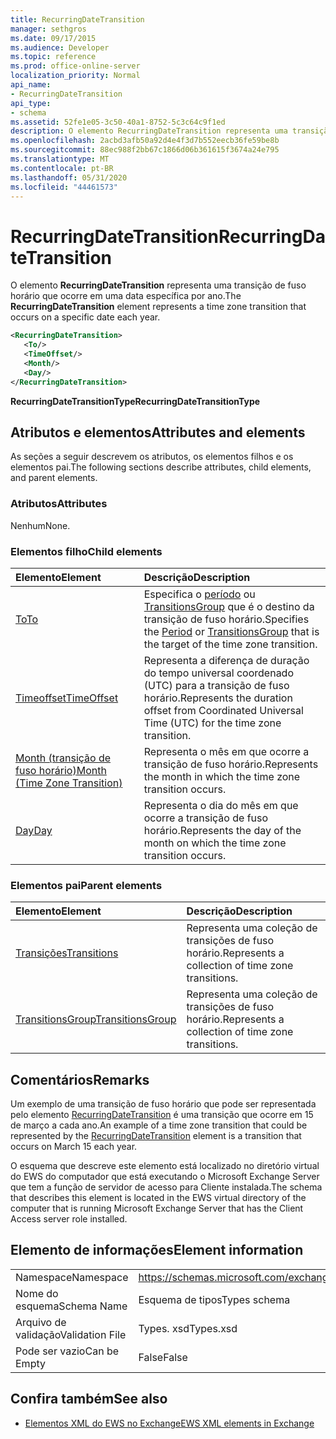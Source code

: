 ```yaml
---
title: RecurringDateTransition
manager: sethgros
ms.date: 09/17/2015
ms.audience: Developer
ms.topic: reference
ms.prod: office-online-server
localization_priority: Normal
api_name:
- RecurringDateTransition
api_type:
- schema
ms.assetid: 52fe1e05-3c50-40a1-8752-5c3c64c9f1ed
description: O elemento RecurringDateTransition representa uma transição de fuso horário que ocorre em uma data específica por ano.
ms.openlocfilehash: 2acbd3afb50a92d4e4f3d7b552eecb36fe59be8b
ms.sourcegitcommit: 88ec988f2bb67c1866d06b361615f3674a24e795
ms.translationtype: MT
ms.contentlocale: pt-BR
ms.lasthandoff: 05/31/2020
ms.locfileid: "44461573"
---
```

# <a name="recurringdatetransition"></a><span data-ttu-id="585c7-103">RecurringDateTransition</span><span class="sxs-lookup"><span data-stu-id="585c7-103">RecurringDateTransition</span></span>

<span data-ttu-id="585c7-104">O elemento **RecurringDateTransition** representa uma transição de fuso horário que ocorre em uma data específica por ano.</span><span class="sxs-lookup"><span data-stu-id="585c7-104">The **RecurringDateTransition** element represents a time zone transition that occurs on a specific date each year.</span></span> 
  
```xml
<RecurringDateTransition>
   <To/>
   <TimeOffset/>
   <Month/>
   <Day/>
</RecurringDateTransition>
```

 <span data-ttu-id="585c7-105">**RecurringDateTransitionType**</span><span class="sxs-lookup"><span data-stu-id="585c7-105">**RecurringDateTransitionType**</span></span>
## <a name="attributes-and-elements"></a><span data-ttu-id="585c7-106">Atributos e elementos</span><span class="sxs-lookup"><span data-stu-id="585c7-106">Attributes and elements</span></span>

<span data-ttu-id="585c7-107">As seções a seguir descrevem os atributos, os elementos filhos e os elementos pai.</span><span class="sxs-lookup"><span data-stu-id="585c7-107">The following sections describe attributes, child elements, and parent elements.</span></span>
  
### <a name="attributes"></a><span data-ttu-id="585c7-108">Atributos</span><span class="sxs-lookup"><span data-stu-id="585c7-108">Attributes</span></span>

<span data-ttu-id="585c7-109">Nenhum</span><span class="sxs-lookup"><span data-stu-id="585c7-109">None.</span></span>
  
### <a name="child-elements"></a><span data-ttu-id="585c7-110">Elementos filho</span><span class="sxs-lookup"><span data-stu-id="585c7-110">Child elements</span></span>

|<span data-ttu-id="585c7-111">**Elemento**</span><span class="sxs-lookup"><span data-stu-id="585c7-111">**Element**</span></span>|<span data-ttu-id="585c7-112">**Descrição**</span><span class="sxs-lookup"><span data-stu-id="585c7-112">**Description**</span></span>|
|:-----|:-----|
|[<span data-ttu-id="585c7-113">To</span><span class="sxs-lookup"><span data-stu-id="585c7-113">To</span></span>](to.md) <br/> |<span data-ttu-id="585c7-114">Especifica o [período](period.md) ou [TransitionsGroup](transitionsgroup.md) que é o destino da transição de fuso horário.</span><span class="sxs-lookup"><span data-stu-id="585c7-114">Specifies the [Period](period.md) or [TransitionsGroup](transitionsgroup.md) that is the target of the time zone transition.</span></span>  <br/> |
|[<span data-ttu-id="585c7-115">Timeoffset</span><span class="sxs-lookup"><span data-stu-id="585c7-115">TimeOffset</span></span>](timeoffset.md) <br/> |<span data-ttu-id="585c7-116">Representa a diferença de duração do tempo universal coordenado (UTC) para a transição de fuso horário.</span><span class="sxs-lookup"><span data-stu-id="585c7-116">Represents the duration offset from Coordinated Universal Time (UTC) for the time zone transition.</span></span>  <br/> |
|[<span data-ttu-id="585c7-117">Month (transição de fuso horário)</span><span class="sxs-lookup"><span data-stu-id="585c7-117">Month (Time Zone Transition)</span></span>](month-time-zone-transition.md) <br/> |<span data-ttu-id="585c7-118">Representa o mês em que ocorre a transição de fuso horário.</span><span class="sxs-lookup"><span data-stu-id="585c7-118">Represents the month in which the time zone transition occurs.</span></span>  <br/> |
|[<span data-ttu-id="585c7-119">Day</span><span class="sxs-lookup"><span data-stu-id="585c7-119">Day</span></span>](day.md) <br/> |<span data-ttu-id="585c7-120">Representa o dia do mês em que ocorre a transição de fuso horário.</span><span class="sxs-lookup"><span data-stu-id="585c7-120">Represents the day of the month on which the time zone transition occurs.</span></span>  <br/> |
   
### <a name="parent-elements"></a><span data-ttu-id="585c7-121">Elementos pai</span><span class="sxs-lookup"><span data-stu-id="585c7-121">Parent elements</span></span>

|<span data-ttu-id="585c7-122">**Elemento**</span><span class="sxs-lookup"><span data-stu-id="585c7-122">**Element**</span></span>|<span data-ttu-id="585c7-123">**Descrição**</span><span class="sxs-lookup"><span data-stu-id="585c7-123">**Description**</span></span>|
|:-----|:-----|
|[<span data-ttu-id="585c7-124">Transições</span><span class="sxs-lookup"><span data-stu-id="585c7-124">Transitions</span></span>](transitions.md) <br/> |<span data-ttu-id="585c7-125">Representa uma coleção de transições de fuso horário.</span><span class="sxs-lookup"><span data-stu-id="585c7-125">Represents a collection of time zone transitions.</span></span>  <br/> |
|[<span data-ttu-id="585c7-126">TransitionsGroup</span><span class="sxs-lookup"><span data-stu-id="585c7-126">TransitionsGroup</span></span>](transitionsgroup.md) <br/> |<span data-ttu-id="585c7-127">Representa uma coleção de transições de fuso horário.</span><span class="sxs-lookup"><span data-stu-id="585c7-127">Represents a collection of time zone transitions.</span></span>  <br/> |
   
## <a name="remarks"></a><span data-ttu-id="585c7-128">Comentários</span><span class="sxs-lookup"><span data-stu-id="585c7-128">Remarks</span></span>

<span data-ttu-id="585c7-129">Um exemplo de uma transição de fuso horário que pode ser representada pelo elemento [RecurringDateTransition](recurringdatetransition.md) é uma transição que ocorre em 15 de março a cada ano.</span><span class="sxs-lookup"><span data-stu-id="585c7-129">An example of a time zone transition that could be represented by the [RecurringDateTransition](recurringdatetransition.md) element is a transition that occurs on March 15 each year.</span></span> 
  
<span data-ttu-id="585c7-130">O esquema que descreve este elemento está localizado no diretório virtual do EWS do computador que está executando o Microsoft Exchange Server que tem a função de servidor de acesso para Cliente instalada.</span><span class="sxs-lookup"><span data-stu-id="585c7-130">The schema that describes this element is located in the EWS virtual directory of the computer that is running Microsoft Exchange Server that has the Client Access server role installed.</span></span>
  
## <a name="element-information"></a><span data-ttu-id="585c7-131">Elemento de informações</span><span class="sxs-lookup"><span data-stu-id="585c7-131">Element information</span></span>

|||
|:-----|:-----|
|<span data-ttu-id="585c7-132">Namespace</span><span class="sxs-lookup"><span data-stu-id="585c7-132">Namespace</span></span>  <br/> |https://schemas.microsoft.com/exchange/services/2006/types  <br/> |
|<span data-ttu-id="585c7-133">Nome do esquema</span><span class="sxs-lookup"><span data-stu-id="585c7-133">Schema Name</span></span>  <br/> |<span data-ttu-id="585c7-134">Esquema de tipos</span><span class="sxs-lookup"><span data-stu-id="585c7-134">Types schema</span></span>  <br/> |
|<span data-ttu-id="585c7-135">Arquivo de validação</span><span class="sxs-lookup"><span data-stu-id="585c7-135">Validation File</span></span>  <br/> |<span data-ttu-id="585c7-136">Types. xsd</span><span class="sxs-lookup"><span data-stu-id="585c7-136">Types.xsd</span></span>  <br/> |
|<span data-ttu-id="585c7-137">Pode ser vazio</span><span class="sxs-lookup"><span data-stu-id="585c7-137">Can be Empty</span></span>  <br/> |<span data-ttu-id="585c7-138">False</span><span class="sxs-lookup"><span data-stu-id="585c7-138">False</span></span>  <br/> |
   
## <a name="see-also"></a><span data-ttu-id="585c7-139">Confira também</span><span class="sxs-lookup"><span data-stu-id="585c7-139">See also</span></span>



- [<span data-ttu-id="585c7-140">Elementos XML do EWS no Exchange</span><span class="sxs-lookup"><span data-stu-id="585c7-140">EWS XML elements in Exchange</span></span>](ews-xml-elements-in-exchange.md)

